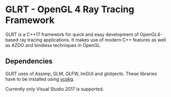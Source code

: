 # GLRT - OpenGL 4 Ray Tracing Framework

GLRT is a C++17 framework for quick and easy development of OpenGL4-based ray tracing applications.
It makes use of modern C++ features as well as AZDO and bindless techniques in OpenGL.

## Dependencies

GLRT uses of Assimp, GLM, GLFW, ImGUI and globjects. These libraries have to be installed using [vcpkg](https://docs.microsoft.com/en-us/cpp/vcpkg).

Currently only Visual Studio 2017 is supported.
